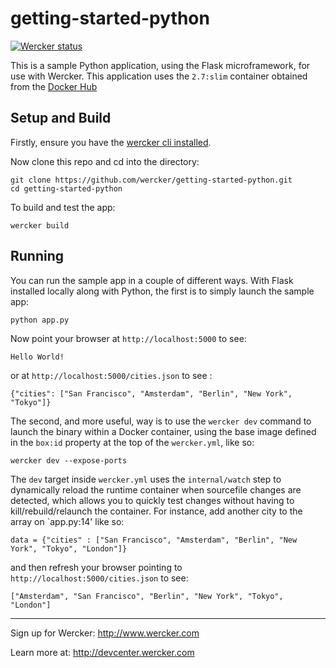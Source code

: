 # getting-started-python

[![Wercker status](https://app.wercker.com/status/b312ecb5c6fdd7c6eb871455a5b8964e/s)](https://app.wercker.com/project/bykey/b312ecb5c6fdd7c6eb871455a5b8964e)

This is a sample Python application, using the Flask microframework, for use with Wercker.  This application uses the `2.7:slim` container obtained from the [Docker Hub](https://hub.docker.com/_/python/)

## Setup and Build
Firstly, ensure you have the [wercker cli installed](http://devcenter.wercker.com/docs/cli/installation).

Now clone this repo and cd into the directory:

```
git clone https://github.com/wercker/getting-started-python.git
cd getting-started-python
```

To build and test the app:
```
wercker build
```

## Running
You can run the sample app in a couple of different ways. With Flask installed locally along with Python, the first is to simply launch the sample app:
```
python app.py
```

Now point your browser at `http://localhost:5000` to see:
```
Hello World!
```
or at `http://localhost:5000/cities.json` to see :
```
{"cities": ["San Francisco", "Amsterdam", "Berlin", "New York", "Tokyo"]}
```

The second, and more useful, way is to use the `wercker dev` command to launch the binary within a Docker container, using the base image defined in the `box:id` property at the top of the `wercker.yml`, like so:
```
wercker dev --expose-ports
```
The `dev` target inside `wercker.yml` uses the `internal/watch` step to dynamically reload the runtime container when sourcefile changes are detected, which allows you to quickly test changes without having to kill/rebuild/relaunch the container. For instance, add another city to the array on `app.py:14' like so:

```
data = {"cities" : ["San Francisco", "Amsterdam", "Berlin", "New York", "Tokyo", "London"]}
```

and then refresh your browser pointing to `http://localhost:5000/cities.json` to see:
```
["Amsterdam", "San Francisco", "Berlin", "New York", "Tokyo", "London"]
```

---
Sign up for Wercker: http://www.wercker.com

Learn more at: http://devcenter.wercker.com
